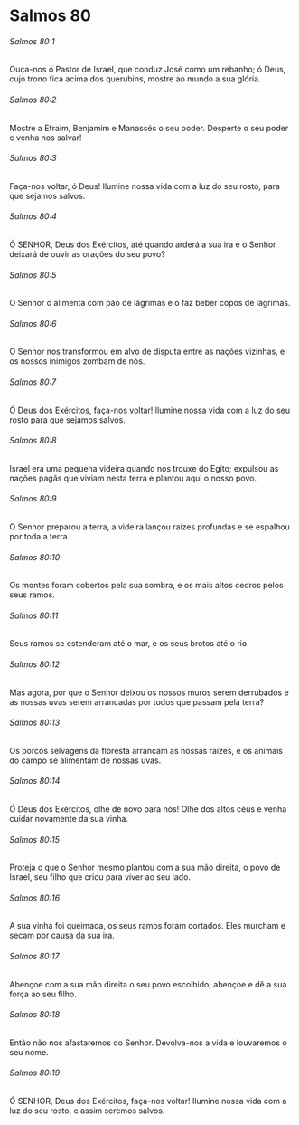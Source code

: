 # Salmos 80

###### Salmos 80:1

Ouça-nos ó Pastor de Israel, que conduz José como um rebanho; ó Deus, cujo trono fica acima dos querubins, mostre ao mundo a sua glória.

###### Salmos 80:2

Mostre a Efraim, Benjamim e Manassés o seu poder. Desperte o seu poder e venha nos salvar!

###### Salmos 80:3

Faça-nos voltar, ó Deus! Ilumine nossa vida com a luz do seu rosto, para que sejamos salvos.

###### Salmos 80:4

Ó SENHOR, Deus dos Exércitos, até quando arderá a sua ira e o Senhor deixará de ouvir as orações do seu povo?

###### Salmos 80:5

O Senhor o alimenta com pão de lágrimas e o faz beber copos de lágrimas.

###### Salmos 80:6

O Senhor nos transformou em alvo de disputa entre as nações vizinhas, e os nossos inimigos zombam de nós.

###### Salmos 80:7

Ó Deus dos Exércitos, faça-nos voltar! Ilumine nossa vida com a luz do seu rosto para que sejamos salvos.

###### Salmos 80:8

Israel era uma pequena videira quando nos trouxe do Egito; expulsou as nações pagãs que viviam nesta terra e plantou aqui o nosso povo.

###### Salmos 80:9

O Senhor preparou a terra, a videira lançou raízes profundas e se espalhou por toda a terra.

###### Salmos 80:10

Os montes foram cobertos pela sua sombra, e os mais altos cedros pelos seus ramos.

###### Salmos 80:11

Seus ramos se estenderam até o mar, e os seus brotos até o rio.

###### Salmos 80:12

Mas agora, por que o Senhor deixou os nossos muros serem derrubados e as nossas uvas serem arrancadas por todos que passam pela terra?

###### Salmos 80:13

Os porcos selvagens da floresta arrancam as nossas raízes, e os animais do campo se alimentam de nossas uvas.

###### Salmos 80:14

Ó Deus dos Exércitos, olhe de novo para nós! Olhe dos altos céus e venha cuidar novamente da sua vinha.

###### Salmos 80:15

Proteja o que o Senhor mesmo plantou com a sua mão direita, o povo de Israel, seu filho que criou para viver ao seu lado.

###### Salmos 80:16

A sua vinha foi queimada, os seus ramos foram cortados. Eles murcham e secam por causa da sua ira.

###### Salmos 80:17

Abençoe com a sua mão direita o seu povo escolhido; abençoe e dê a sua força ao seu filho.

###### Salmos 80:18

Então não nos afastaremos do Senhor. Devolva-nos a vida e louvaremos o seu nome.

###### Salmos 80:19

Ó SENHOR, Deus dos Exércitos, faça-nos voltar! Ilumine nossa vida com a luz do seu rosto, e assim seremos salvos.

